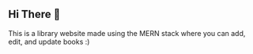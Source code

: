 ## Hi There 👋

This is a library website made using the MERN stack where you can add, edit, and update books :)
